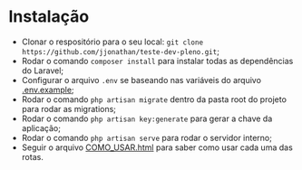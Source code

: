 # Instalação

- Clonar o respositório para o seu local: `git clone https://github.com/jjonathan/teste-dev-pleno.git`;
- Rodar o comando `composer install` para instalar todas as dependências do Laravel;
- Configurar o arquivo `.env` se baseando nas variáveis do arquivo [.env.example](/.env.example);
- Rodar o comando `php artisan migrate` dentro da pasta root do projeto para rodar as migrations;
- Rodar o comando `php artisan key:generate` para gerar a chave da aplicação;
- Rodar o comando `php artisan serve` para rodar o servidor interno;
- Seguir o arquivo [COMO_USAR.html](/COMO_USAR.html) para saber como usar cada uma das rotas.